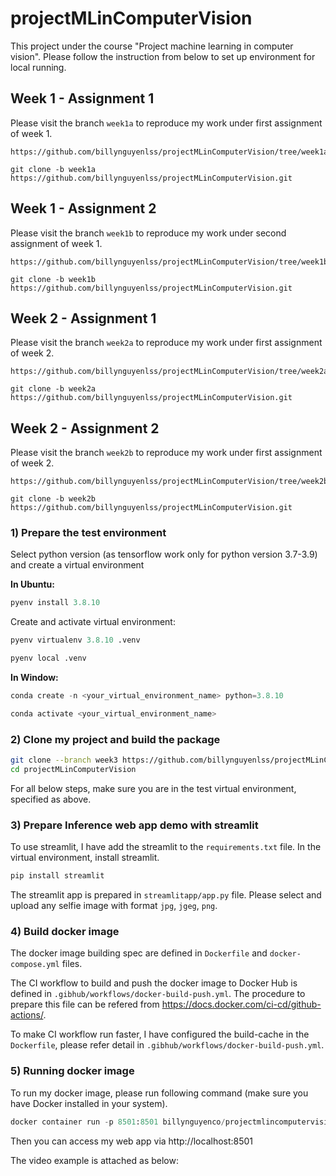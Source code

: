 # projectMLinComputerVision

This project under the course "Project machine learning in computer vision".
Please follow the instruction from below to set up environment for local running.

## Week 1 - Assignment 1

Please visit the branch `week1a` to reproduce my work under first assignment of week 1.

```
https://github.com/billynguyenlss/projectMLinComputerVision/tree/week1a

git clone -b week1a https://github.com/billynguyenlss/projectMLinComputerVision.git
```

## Week 1 - Assignment 2

Please visit the branch `week1b` to reproduce my work under second assignment of week 1.

```
https://github.com/billynguyenlss/projectMLinComputerVision/tree/week1b

git clone -b week1b https://github.com/billynguyenlss/projectMLinComputerVision.git
```

## Week 2 - Assignment 1

Please visit the branch `week2a` to reproduce my work under first assignment of week 2.

```
https://github.com/billynguyenlss/projectMLinComputerVision/tree/week2a

git clone -b week2a https://github.com/billynguyenlss/projectMLinComputerVision.git
```

## Week 2 - Assignment 2

Please visit the branch `week2b` to reproduce my work under first assignment of week 2.

```
https://github.com/billynguyenlss/projectMLinComputerVision/tree/week2b

git clone -b week2b https://github.com/billynguyenlss/projectMLinComputerVision.git
```

### 1) Prepare the test environment

Select python version (as tensorflow work only for python version 3.7-3.9) and create a virtual environment

**In Ubuntu:**

```python
pyenv install 3.8.10
```

Create and activate virtual environment:

```python
pyenv virtualenv 3.8.10 .venv

pyenv local .venv
```

**In Window:**

```python
conda create -n <your_virtual_environment_name> python=3.8.10

conda activate <your_virtual_environment_name>
```

### 2) Clone my project and build the package

```bash
git clone --branch week3 https://github.com/billynguyenlss/projectMLinComputerVision.git
cd projectMLinComputerVision
```

For all below steps, make sure you are in the test virtual environment, specified as above.

### 3) Prepare Inference web app demo with streamlit

To use streamlit, I have add the streamlit to the `requirements.txt` file.
In the virtual environment, install streamlit.

```python
pip install streamlit
```
The streamlit app is prepared in `streamlitapp/app.py` file.
Please select and upload any selfie image with format `jpg`, `jgeg`, `png`.

### 4) Build docker image

The docker image building spec are defined in `Dockerfile` and `docker-compose.yml` files.

The CI workflow to build and push the docker image to Docker Hub is defined in `.gibhub/workflows/docker-build-push.yml`. The procedure to prepare this file can be refered from https://docs.docker.com/ci-cd/github-actions/.

To make CI workflow run faster, I have configured the build-cache in the `Dockerfile`, please refer detail in `.gibhub/workflows/docker-build-push.yml`.

### 5) Running docker image

To run my docker image, please run following command (make sure you have Docker installed in your system).

```python
docker container run -p 8501:8501 billynguyenco/projectmlincomputervision_mediapipe:latest
```

Then you can access my web app via http://localhost:8501

The video example is attached as below:

![<img src="https://img.youtube.com/vi/jw0M6mH060Q/maxresdefault.jpg" width="50%">](https://youtu.be/jw0M6mH060Q)